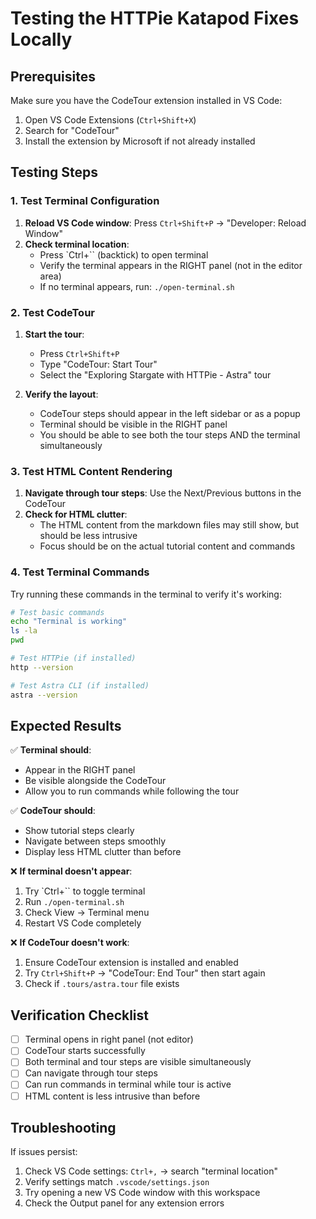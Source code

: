 # Testing the HTTPie Katapod Fixes Locally

## Prerequisites
Make sure you have the CodeTour extension installed in VS Code:
1. Open VS Code Extensions (`Ctrl+Shift+X`)
2. Search for "CodeTour" 
3. Install the extension by Microsoft if not already installed

## Testing Steps

### 1. Test Terminal Configuration
1. **Reload VS Code window**: Press `Ctrl+Shift+P` → "Developer: Reload Window"
2. **Check terminal location**: 
   - Press `Ctrl+`` (backtick) to open terminal
   - Verify the terminal appears in the RIGHT panel (not in the editor area)
   - If no terminal appears, run: `./open-terminal.sh`

### 2. Test CodeTour
1. **Start the tour**: 
   - Press `Ctrl+Shift+P`
   - Type "CodeTour: Start Tour"
   - Select the "Exploring Stargate with HTTPie - Astra" tour

2. **Verify the layout**:
   - CodeTour steps should appear in the left sidebar or as a popup
   - Terminal should be visible in the RIGHT panel
   - You should be able to see both the tour steps AND the terminal simultaneously

### 3. Test HTML Content Rendering
1. **Navigate through tour steps**: Use the Next/Previous buttons in the CodeTour
2. **Check for HTML clutter**: 
   - The HTML content from the markdown files may still show, but should be less intrusive
   - Focus should be on the actual tutorial content and commands

### 4. Test Terminal Commands
Try running these commands in the terminal to verify it's working:
```bash
# Test basic commands
echo "Terminal is working"
ls -la
pwd

# Test HTTPie (if installed)
http --version

# Test Astra CLI (if installed)
astra --version
```

## Expected Results

✅ **Terminal should**:
- Appear in the RIGHT panel
- Be visible alongside the CodeTour
- Allow you to run commands while following the tour

✅ **CodeTour should**:
- Show tutorial steps clearly
- Navigate between steps smoothly
- Display less HTML clutter than before

❌ **If terminal doesn't appear**:
1. Try `Ctrl+`` to toggle terminal
2. Run `./open-terminal.sh`
3. Check View → Terminal menu
4. Restart VS Code completely

❌ **If CodeTour doesn't work**:
1. Ensure CodeTour extension is installed and enabled
2. Try `Ctrl+Shift+P` → "CodeTour: End Tour" then start again
3. Check if `.tours/astra.tour` file exists

## Verification Checklist

- [ ] Terminal opens in right panel (not editor)
- [ ] CodeTour starts successfully
- [ ] Both terminal and tour steps are visible simultaneously
- [ ] Can navigate through tour steps
- [ ] Can run commands in terminal while tour is active
- [ ] HTML content is less intrusive than before

## Troubleshooting

If issues persist:
1. Check VS Code settings: `Ctrl+,` → search "terminal location"
2. Verify settings match `.vscode/settings.json`
3. Try opening a new VS Code window with this workspace
4. Check the Output panel for any extension errors